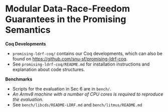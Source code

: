 # Modular Data-Race-Freedom Guarantees in the Promising Semantics

**Coq Developments**
- `promising-ldrf-coq/` contains our Coq developments, which can also be found on https://github.com/snu-sf/promising-ldrf-coq.
- See `promising-ldrf-coq/README.md` for installation instructions and explanation about code structures.

**Benchmarks**
- Scripts for the evaluation in Sec 6 are in `bench/`.
- *An Armv8 machine with a number of CPU cores is required to reproduce the evaluation.*
- See `bench/libcds/README-LDRF.md` and `bench/litmus/README.md`
